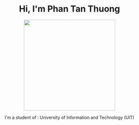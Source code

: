 <h1 align="center"> Hi, I'm Phan Tan Thuong </h1>
<p align="center"><img src="https://upload.wikimedia.org/wikipedia/commons/3/38/Logo_UIT_updated.jpg" width = 300px height = 300px/></p>
<p align = "center"> I'm a student of : University of Information and Technology (UIT) </p>
